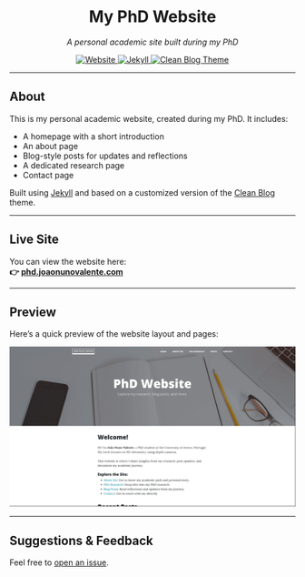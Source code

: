 <h1 align="center">My PhD Website</h1>
<p align="center"><em>A personal academic site built during my PhD</em></p>

<p align="center">
  <a href="https://phd.joaonunovalente.com">
    <img src="https://img.shields.io/website?url=https%3A%2F%2Fphd.joaonunovalente.com&style=flat-square" alt="Website" />
  </a>
  <a href="https://jekyllrb.com/">
    <img src="https://img.shields.io/badge/Built%20with-Jekyll-CC0000?logo=jekyll&logoColor=white&style=flat-square" alt="Jekyll" />
  </a>
  <a href="https://github.com/StartBootstrap/startbootstrap-clean-blog-jekyll">
    <img src="https://img.shields.io/badge/Theme-Clean%20Blog-2e3a59?style=flat-square" alt="Clean Blog Theme" />
  </a>
</p>

---

## About

This is my personal academic website, created during my PhD. It includes:

- A homepage with a short introduction  
- An about page  
- Blog-style posts for updates and reflections  
- A dedicated research page  
- Contact page  

Built using [Jekyll](https://jekyllrb.com/) and based on a customized version of the [Clean Blog](https://github.com/StartBootstrap/startbootstrap-clean-blog-jekyll) theme.

---

## Live Site

You can view the website here:  
**👉 [phd.joaonunovalente.com](https://phd.joaonunovalente.com)**

---

## Preview

Here’s a quick preview of the website layout and pages:

![Website Preview](assets/gif.gif)

---

## Suggestions & Feedback

Feel free to [open an issue](https://github.com/joaonunovalente/phd-website/issues).
